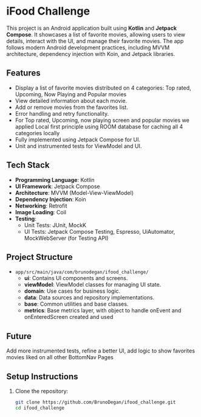 # iFood Challenge

This project is an Android application built using **Kotlin** and **Jetpack Compose**. It showcases a list of favorite movies, allowing users to view details, interact with the UI, and manage their favorite movies. The app follows modern Android development practices, including MVVM architecture, dependency injection with Koin, and Jetpack libraries.

## Features

- Display a list of favorite movies distributed on 4 categories: Top rated, Upcoming, Now Playing and Popular movies
- View detailed information about each movie.
- Add or remove movies from the favorites list.
- Error handling and retry functionality.
- For Top rated, Upcoming, now playing screen and popular movies we applied Local first principle using ROOM database for caching all 4 categories locally
- Fully implemented using Jetpack Compose for UI.
- Unit and instrumented tests for ViewModel and UI.

## Tech Stack

- **Programming Language**: Kotlin
- **UI Framework**: Jetpack Compose
- **Architecture**: MVVM (Model-View-ViewModel)
- **Dependency Injection**: Koin
- **Networking**: Retrofit
- **Image Loading**: Coil
- **Testing**:
  - Unit Tests: JUnit, MockK
  - UI Tests: Jetpack Compose Testing, Espresso, UiAutomator, MockWebServer (for Testing API)

## Project Structure

- `app/src/main/java/com/brunodegan/ifood_challenge/`
  - **ui**: Contains UI components and screens.
  - **viewModel**: ViewModel classes for managing UI state.
  - **domain**: Use cases for business logic.
  - **data**: Data sources and repository implementations.
  - **base**: Common utilities and base classes.
  - **metrics**: Base metrics layer, with object to handle onEvent and onEnteredScreen created and used
 
## Future

  Add more instrumented tests, refine a better UI, add logic to show favorites movies liked on all other BottomNav Pages

## Setup Instructions

1. Clone the repository:
   ```bash
   git clone https://github.com/BrunoDegan/ifood_challenge.git
   cd ifood_challenge
